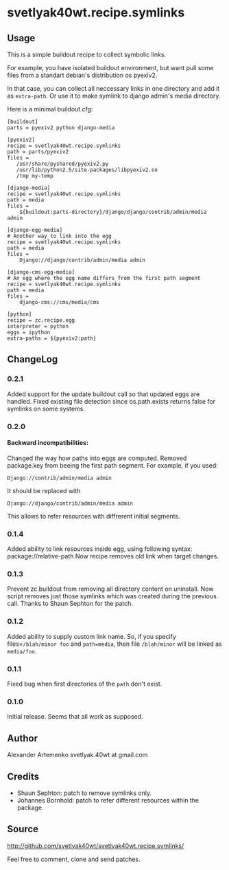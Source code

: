 svetlyak40wt.recipe.symlinks
============================

Usage
-----

This is a simple buildout recipe to collect symbolic links.

For example, you have isolated buildout environment, but want
pull some files from a standart debian's distribution os pyexiv2.

In that case, you can collect all neccessary links in one directory
and add it as `extra-path`. Or use it to make symlink to django admin's
media directory.

Here is a minimal buildout.cfg:

    [buildout]
    parts = pyexiv2 python django-media

    [pyexiv2]
    recipe = svetlyak40wt.recipe.symlinks
    path = parts/pyexiv2
    files =
       /usr/share/pyshared/pyexiv2.py
       /usr/lib/python2.5/site-packages/libpyexiv2.so
       /tmp my-temp

    [django-media]
    recipe = svetlyak40wt.recipe.symlinks
    path = media
    files =
        ${buildout:parts-directory}/django/django/contrib/admin/media admin

    [django-egg-media]
    # Another way to link into the egg
    recipe = svetlyak40wt.recipe.symlinks
    path = media
    files =
        Django://django/contrib/admin/media admin

    [django-cms-egg-media]
    # An egg where the egg name differs from the first path segment
    recipe = svetlyak40wt.recipe.symlinks
    path = media
    files =
        django-cms://cms/media/cms

    [python]
    recipe = zc.recipe.egg
    interpreter = python
    eggs = ipython
    extra-paths = ${pyexiv2:path}


ChangeLog
---------

### 0.2.1

Added support for the update buildout call so that updated eggs are handled.
Fixed existing file detection since os.path.exists returns false for symlinks on some systems.

### 0.2.0

#### Backward incompatibilities:

Changed the way how paths into eggs are computed. Removed package.key from beeing
the first path segment. For example, if you used:

    Django://contrib/admin/media admin

It should be replaced with

    Django://django/contrib/admin/media admin

This allows to refer resources with diffrerent initial segments.

### 0.1.4

Added ability to link resources inside egg, using following syntax: package://relative-path
Now recipe removes old link when target changes.

### 0.1.3

Prevent zc.buildout from removing all directory content on uninstall. Now script removes
just those symlinks which was created during the previous call. Thanks to Shaun Sephton
for the patch.

### 0.1.2

Added ability to supply custom link name. So, if you specify files=`/blah/minor foo`
and `path=media`, then file `/blah/minor` will be linked as `media/foo`.

### 0.1.1

Fixed bug when first directories of the `path` don't exist.

### 0.1.0

Initial release. Seems that all work as supposed.


Author
------

Alexander Artemenko svetlyak.40wt at gmail.com

Credits
-------

* Shaun Sephton: patch to remove symlinks only.
* Johannes Bornhold: patch to refer different resources within the package.


Source
------

<http://github.com/svetlyak40wt/svetlyak40wt.recipe.symlinks/>

Feel free to comment, clone and send patches.

